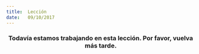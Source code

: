 ```yaml
---
title:  Lección
date:   09/10/2017
---
```


### <center>Todavía estamos trabajando en esta lección. Por favor, vuelva más tarde.</center>